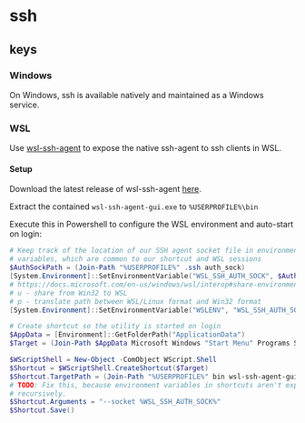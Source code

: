 # ssh

## keys

### Windows

On Windows, ssh is available natively and maintained as a Windows service.

### WSL

Use [wsl-ssh-agent](https://github.com/rupor-github/wsl-ssh-agent) to expose the native ssh-agent to
ssh clients in WSL.

#### Setup

Download the latest release of wsl-ssh-agent [here](https://github.com/rupor-github/wsl-ssh-agent/releases).

Extract the contained `wsl-ssh-agent-gui.exe` to `%USERPROFILE%\bin`

Execute this in Powershell to configure the WSL environment and
auto-start on login:

```powershell
# Keep track of the location of our SSH agent socket file in environment
# variables, which are common to our shortcut and WSL sessions
$AuthSockPath = (Join-Path "%USERPROFILE%" .ssh auth_sock)
[System.Environment]::SetEnvironmentVariable("WSL_SSH_AUTH_SOCK", $AuthSockPath, [System.EnvironmentVariableTarget]::User)
# https://docs.microsoft.com/en-us/windows/wsl/interop#share-environment-variables-between-windows-and-wsl
# u - share from Win32 to WSL
# p - translate path between WSL/Linux format and Win32 format
[System.Environment]::SetEnvironmentVariable("WSLENV", "WSL_SSH_AUTH_SOCK/up", [System.EnvironmentVariableTarget]::User)

# Create shortcut so the utility is started on login
$AppData = [Environment]::GetFolderPath("ApplicationData")
$Target = (Join-Path $AppData Microsoft Windows "Start Menu" Programs Startup wsl-ssh-agent.lnk)

$WScriptShell = New-Object -ComObject WScript.Shell
$Shortcut = $WScriptShell.CreateShortcut($Target)
$Shortcut.TargetPath = (Join-Path "%USERPROFILE%" bin wsl-ssh-agent-gui.exe)
# TODO: Fix this, because environment variables in shortcuts aren't expanded
# recursively.
$Shortcut.Arguments = "--socket %WSL_SSH_AUTH_SOCK%"
$Shortcut.Save()
```
